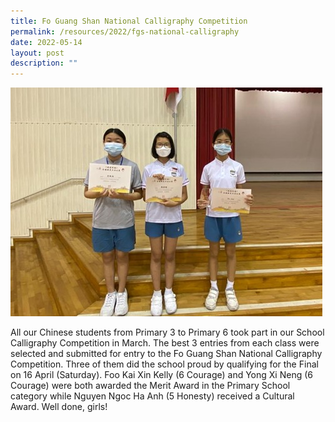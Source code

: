 ```yaml
---
title: Fo Guang Shan National Calligraphy Competition
permalink: /resources/2022/fgs-national-calligraphy
date: 2022-05-14
layout: post
description: ""
---
```

![](/images/Caligraphy-Competition1.jpeg)

All our Chinese students from Primary 3 to Primary 6 took part in our School Calligraphy Competition in March. The best 3 entries from each class were selected and submitted for entry to the Fo Guang Shan National Calligraphy Competition. Three of them did the school proud by qualifying for the Final on 16 April (Saturday). Foo Kai Xin Kelly (6 Courage) and Yong Xi Neng (6 Courage) were both awarded the Merit Award in the Primary School category while Nguyen Ngoc Ha Anh (5 Honesty) received a Cultural Award. Well done, girls!